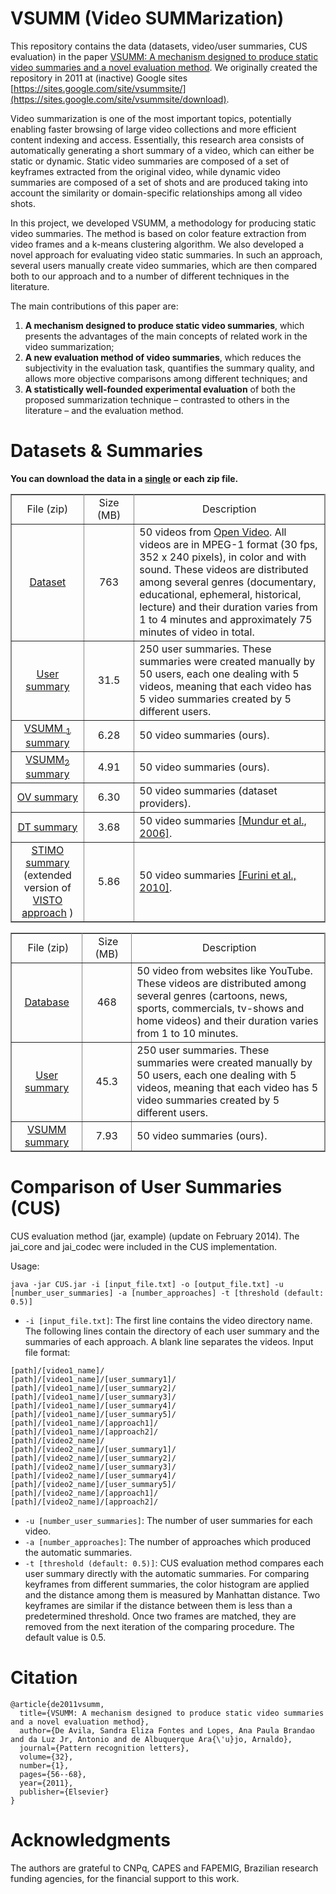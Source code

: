 # VSUMM (Video SUMMarization)

This repository contains the data (datasets, video/user summaries, CUS evaluation) in the paper [VSUMM: A mechanism designed to produce static video summaries and a novel evaluation method](https://www.sciencedirect.com/science/article/abs/pii/S0167865510002783?via%3Dihub). We originally created the repository in 2011 at (inactive) Google sites [https://sites.google.com/site/vsummsite/](https://sites.google.com/site/vsummsite/download).

Video summarization is one of the most important topics, potentially enabling faster browsing of large video collections and more efficient content indexing and access. Essentially, this research area consists of automatically generating a short summary of a video, which can either be static or dynamic. Static video summaries are composed of a set of keyframes extracted from the original video, while dynamic video summaries are composed of a set of shots and are produced taking into account the similarity or domain-specific relationships among all video shots.

In this project, we developed VSUMM, a methodology for producing static video summaries. The method is based on color feature extraction from video frames and a k-means clustering algorithm. We also developed a novel approach for evaluating video static summaries. In such an approach, several users manually create video summaries, which are then compared both to our approach and to a number of different techniques in the literature.

The main contributions of this paper are:
1. **A mechanism designed to produce static video summaries**, which presents the advantages of the main concepts of related work in the video summarization;
2. **A new evaluation method of video summaries**, which reduces the subjectivity in the evaluation task, quantifies the summary quality, and allows more objective comparisons among different techniques; and
3. **A statistically well-founded experimental evaluation** of both the proposed summarization technique – contrasted to others in the literature – and the evaluation method.

# Datasets & Summaries
**You can download the data in a [single](https://www.dropbox.com/s/79vzkk9z5r9oxj3/VSUMM.zip) or each zip file.**

<table xmlns="http://www.w3.org/1999/xhtml" border="1" bordercolor="#888888" cellspacing="0" style="border-color:rgb(136,136,136);border-width:1px;border-collapse:collapse" data-table-local-id="table-2">
  <tbody>
    <tr>
      <td style="text-align:center;width:128px;height:16px">
        File (zip)
      </td>
      <td style="text-align:center;width:99px;height:16px">
        Size (MB)
      </td>
      <td style="text-align:center;width:526px;height:16px">Description</td>
    </tr>
    <tr>
      <td style="text-align:center;width:128px;height:64px">
        <a href="https://www.dropbox.com/s/g0e64b4qfnuual1/database.zip" rel="nofollow" target="_blank">Dataset</a>
      </td>
      <td style="text-align:center;width:99px;height:64px">
        763
      </td>
      <td style="text-align:left;width:526px;height:64px">
        50 videos from
        <a href="http://www.open-video.org/" rel="nofollow" target="_blank">Open Video</a>. All videos are in MPEG-1 format (30 fps, 352 x 240 pixels), in color and with sound. These videos are distributed among several genres (documentary, educational, ephemeral, historical, lecture) and their duration varies from 1 to 4 minutes and approximately 75 minutes of video in total.
        <br />
      </td>
    </tr>
    <tr>
      <td style="text-align:center;width:128px;height:48px">
        <a href="https://www.dropbox.com/s/ilt1jpclzs2o18v/UserSummary.zip" rel="nofollow" target="_blank">User summary</a>
      </td>
      <td style="text-align:center;width:99px;height:48px">
        31.5
      </td>
      <td style="text-align:left;width:526px;height:48px">
        250 user summaries. These summaries were created manually by 50 users, each one dealing with 5 videos, meaning that each video has 5 video summaries created by 5 different users.
      </td>
    </tr>
    <tr>
      <td style="text-align:center;width:128px;height:17px">
        <a href="https://www.dropbox.com/s/47rxdjw34r8dav6/VSUMM1Summary.zip" rel="nofollow" target="_blank">
          VSUMM
          <sub>1</sub>
          summary
        </a>
        <a href="http://www.npdi.dcc.ufmg.br/VSUMM/downloads/VSUMM2Summary.zip" rel="nofollow"></a>
      </td>
      <td style="text-align:center;width:99px;height:17px">6.28</td>
      <td style="text-align:left;width:526px;height:17px">50 video summaries (ours).</td>
    </tr>
    <tr>
      <td style="text-align:center;width:128px;height:17px">
        <a href="https://www.dropbox.com/s/rxuzmg75qvgmy20/VSUMM2Summary.zip" rel="nofollow" target="_blank">VSUMM<sub>2</sub> summary
        </a>
      </td>
      <td style="text-align:center;width:99px;height:17px">4.91</td>
      <td style="text-align:left;width:526px;height:17px">50 video summaries (ours).</td>
    </tr>
    <tr>
      <td style="text-align:center;width:128px;height:16px">
        <a href="https://www.dropbox.com/s/2lyz13xdq0ru798/OVSummary.zip" rel="nofollow" target="_blank">OV summary</a>
      </td>
      <td style="text-align:center;width:99px;height:16px">
        6.30
      </td>
      <td style="text-align:left;width:526px;height:16px">50 video summaries (dataset providers).</td>
    </tr>
    <tr>
      <td style="text-align:center;width:128px;height:48px">
        <a href="https://www.dropbox.com/s/mj3qsvmj7vykx7n/DTSummary.zip" rel="nofollow" target="_blank">DT summary</a>
      </td>
      <td style="text-align:center;width:99px;height:48px">
        3.68
      </td>
      <td style="text-align:left;width:526px;height:48px">
        50 video summaries <a href="http://dx.doi.org/10.1007/s00799-005-0129-9" rel="nofollow" target="_blank">[Mundur et al., 2006]</a>.
      </td>
    </tr>
    <tr>
      <td style="text-align:center;width:128px;height:48px">
        <a href="https://www.dropbox.com/s/lt5tuh9xejp7wm2/STIMOSummary.zip" rel="nofollow" target="_blank">STIMO summary</a>
        (extended version of
        <a href="http://doi.acm.org/10.1145/1282280.1282370" rel="nofollow" target="_blank">VISTO approach</a>
        )
      </td>
      <td style="text-align:center;width:99px;height:48px">
        5.86
      </td>
      <td style="text-align:left;width:526px;height:48px">
        50 video summaries 
        <a href="http://portal.acm.org/citation.cfm?id=1713242" rel="nofollow" target="_blank">[Furini et al., 2010]</a>.
      </td>
    </tr>
  </tbody>
</table>

<table xmlns="http://www.w3.org/1999/xhtml" border="1" bordercolor="#888888" cellspacing="0" style="border-color:rgb(136,136,136);border-width:1px;border-collapse:collapse" data-table-local-id="table-3">
  <tbody>
    <tr>
      <td style="text-align:center;width:125px;height:21px">
         File (zip)
      </td>
      <td style="text-align:center;width:93px;height:21px">
         Size (MB)
      </td>
      <td style="text-align:center;width:536px;height:21px"> Description</td>
    </tr>
    <tr>
      <td style="text-align:center;width:125px;height:63px">
        <a href="https://www.dropbox.com/s/wxpj91cm9m3ikn0/newDatabase.zip" rel="nofollow" target="_blank">Database</a>
      </td>
      <td style="text-align:center;width:93px;height:63px">
        468
      </td>
      <td style="width:536px;height:63px">
        50 video from websites like YouTube. These videos are distributed among several genres (cartoons, news, sports, commercials, tv-shows and home videos) and their duration varies from 1 to 10 minutes.
      </td>
    </tr>
    <tr>
      <td style="text-align:center;width:128px;height:48px">
        <a href="https://www.dropbox.com/s/7rtbyeo64hk8ot7/newUserSummary.zip" rel="nofollow" target="_blank">User summary</a>
      </td>    
      <td style="text-align:center;width:93px;height:63px">
        45.3
      </td>
      <td style="width:536px;height:63px">250 user summaries. These summaries were created manually by 50 users, each one dealing with 5 videos, meaning that each video has 5 video summaries created by 5 different users.</td>
    </tr>
    <tr>
      <td style="text-align:center;width:125px;height:21px"><a href="https://www.dropbox.com/s/2f448wsndg2877r/VSUMMSummary.zip" rel="nofollow" target="_blank">VSUMM summary</a>
      </td>
      <td style="text-align:center;width:93px;height:21px">
        7.93
      </td>
      <td style="width:536px;height:21px">50 video summaries (ours).</td>
    </tr>
  </tbody>
</table>

# Comparison of User Summaries (CUS) 
CUS evaluation method (jar, example) (update on February 2014). The jai_core and jai_codec were included in the CUS implementation.

Usage:
```
java -jar CUS.jar -i [input_file.txt] -o [output_file.txt] -u [number_user_summaries] -a [number_approaches] -t [threshold (default: 0.5)]
```

* `-i [input_file.txt]`: The first line contains the video directory name. The following lines contain the directory of each user summary and the summaries of each approach. A blank line separates the videos. Input file format:
```
[path]/[video1_name]/
[path]/[video1_name]/[user_summary1]/
[path]/[video1_name]/[user_summary2]/
[path]/[video1_name]/[user_summary3]/
[path]/[video1_name]/[user_summary4]/
[path]/[video1_name]/[user_summary5]/
[path]/[video1_name]/[approach1]/
[path]/[video1_name]/[approach2]/
[path]/[video2_name]/
[path]/[video2_name]/[user_summary1]/
[path]/[video2_name]/[user_summary2]/
[path]/[video2_name]/[user_summary3]/
[path]/[video2_name]/[user_summary4]/
[path]/[video2_name]/[user_summary5]/
[path]/[video2_name]/[approach1]/
[path]/[video2_name]/[approach2]/
```

* `-u [number_user_summaries]`: The number of user summaries for each video.
* `-a [number_approaches]`: The number of approaches which produced the automatic summaries.
* `-t [threshold (default: 0.5)]`: CUS evaluation method compares each user summary directly with the automatic summaries. For comparing keyframes from different summaries, the color histogram are applied and the distance among them is measured by Manhattan distance. Two keyframes are similar if the distance between them is less than a predetermined threshold. Once two frames are matched, they are removed from the next iteration of the comparing procedure. The default value is 0.5.

# Citation
```
@article{de2011vsumm,
  title={VSUMM: A mechanism designed to produce static video summaries and a novel evaluation method},
  author={De Avila, Sandra Eliza Fontes and Lopes, Ana Paula Brandao and da Luz Jr, Antonio and de Albuquerque Ara{\'u}jo, Arnaldo},
  journal={Pattern recognition letters},
  volume={32},
  number={1},
  pages={56--68},
  year={2011},
  publisher={Elsevier}
}
```

# Acknowledgments
The authors are grateful to CNPq, CAPES and FAPEMIG, Brazilian research funding agencies, for the financial support to this work.
